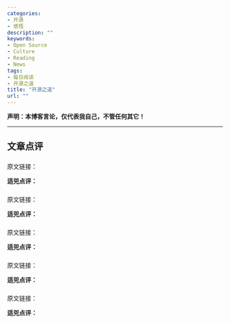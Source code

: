 ```yaml
---
categories:
- 开源
- 感悟
description: ""
keywords:
- Open Source
- Culture
- Reading
- News
tags:
- 每日阅读
- 开源之道
title: "开源之道"
url: ""
---
```

**声明：本博客言论，仅代表我自己，不管任何其它！**

---

## 文章点评

###

原文链接：[]()

**适兕点评：**

>
###

原文链接：[]()

**适兕点评：**

>

###

原文链接：[]()

**适兕点评：**

>

###

原文链接：[]()

**适兕点评：**

>

###

原文链接：[]()

**适兕点评：**

>
